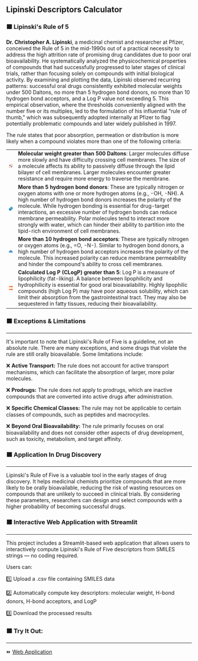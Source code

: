 ## Lipinski Descriptors Calculator

### 🟧 Lipinski's Rule of 5
**Dr. Christopher A. Lipinski**, a medicinal chemist and researcher at Pfizer, conceived the Rule of 5 in the mid-1990s out of a practical necessity to address the high attrition rate of promising drug candidates due to poor oral bioavailability. 
He systematically analyzed the physicochemical properties of compounds that had successfully progressed to later stages of clinical trials, rather than focusing solely on compounds with initial biological activity. By examining and plotting the data, 
Lipinski observed recurring patterns: successful oral drugs consistently exhibited molecular weights under 500 Daltons, no more than 5 hydrogen bond donors, no more than 10 hydrogen bond acceptors, and a Log P value not exceeding 5. 
This empirical observation, where the thresholds conveniently aligned with the number five or its multiples, led to the formulation of his influential "rule of thumb," 
which was subsequently adopted internally at Pfizer to flag potentially problematic compounds and later widely published in 1997.

The rule states that poor absorption, permeation or distribution is more likely when a compound violates more than one of the following criteria:

<table>
  <tr>
    <td>
      <img src="https://github.com/shihjen/Lipinski_Descriptors_Calculator/blob/main/img/molecules.png" width="100">
    </td>
    <td>
      <strong>Molecular weight greater than 500 Daltons</strong>: Larger molecules diffuse more slowly and have difficulty crossing cell membranes. 
      The size of a molecule affects its ability to passively diffuse through the lipid bilayer of cell membranes. Larger molecules encounter greater resistance and require more energy to traverse the membrane.
    </td>
  </tr>

  <tr>
    <td>
      <img src="https://github.com/shihjen/Lipinski_Descriptors_Calculator/blob/main/img/hydrogen.png" width="100">
    </td>
    <td>
      <strong>More than 5 hydrogen bond donors</strong>: These are typically nitrogen or oxygen atoms with one or more hydrogen atoms (e.g., -OH, -NH). 
      A high number of hydrogen bond donors increases the polarity of the molecule. While hydrogen bonding is essential for drug-target interactions, an excessive number of hydrogen bonds can reduce membrane permeability. 
      Polar molecules tend to interact more strongly with water, which can hinder their ability to partition into the lipid-rich environment of cell membranes.
    </td>
  </tr>

  <tr>
    <td>
      <img src="https://github.com/shihjen/Lipinski_Descriptors_Calculator/blob/main/img/oxygen.png" width="100">
    </td>
    <td>
      <strong>More than 10 hydrogen bond acceptors</strong>: These are typically nitrogen or oxygen atoms (e.g., =O, -N-). Similar to hydrogen bond donors, a high number of hydrogen bond acceptors increases the polarity of the molecule. 
      This increased polarity can reduce membrane permeability and hinder the compound's ability to cross cell membranes.
    </td>
  </tr>

  <tr>
    <td>
      <img src="https://github.com/shihjen/Lipinski_Descriptors_Calculator/blob/main/img/lipid.png" width="100">
    </td>
    <td>
      <strong>Calculated Log P (CLogP) greater than 5</strong>: Log P is a measure of lipophilicity (fat-liking). A balance between lipophilicity and hydrophilicity is essential for good oral bioavailability. 
      Highly lipophilic compounds (high Log P) may have poor aqueous solubility, which can limit their absorption from the gastrointestinal tract. They may also be sequestered in fatty tissues, reducing their bioavailability.
    </td>
  </tr>
  
</table>


### 🟧 Exceptions & Limitations
---

It's important to note that Lipinski's Rule of Five is a guideline, not an absolute rule. There are many exceptions, and some drugs that violate the rule are still orally bioavailable. Some limitations include:

:x: **Active Transport:** The rule does not account for active transport mechanisms, which can facilitate the absorption of larger, more polar molecules.

:x: **Prodrugs:** The rule does not apply to prodrugs, which are inactive compounds that are converted into active drugs after administration.

:x: **Specific Chemical Classes:** The rule may not be applicable to certain classes of compounds, such as peptides and macrocycles.

:x: **Beyond Oral Bioavailability:** The rule primarily focuses on oral bioavailability and does not consider other aspects of drug development, such as toxicity, metabolism, and target affinity.


### 🟧 Application In Drug Discovery
---

Lipinski's Rule of Five is a valuable tool in the early stages of drug discovery. 
It helps medicinal chemists prioritize compounds that are more likely to be orally bioavailable, 
reducing the risk of wasting resources on compounds that are unlikely to succeed in clinical trials. 
By considering these parameters, researchers can design and select compounds with a higher probability of becoming successful drugs.

### 🟧 Interactive Web Application with Streamlit
---

This project includes a Streamlit-based web application that allows users to interactively compute Lipinski's Rule of Five descriptors from SMILES strings — no coding required.

Users can:

1️⃣ Upload a .csv file containing SMILES data

2️⃣ Automatically compute key descriptors: molecular weight, H-bond donors, H-bond acceptors, and LogP

3️⃣ Download the processed results


### 🟧 Try It Out:
---
<div>⏩ <a href = "https://shihjen-lipinski-descriptors-calculator-app-fkay2n.streamlit.app/">Web Application</a></div>
